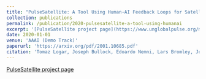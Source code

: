 ```yaml
---
title: "PulseSatellite: A Tool Using Human-AI Feedback Loops for Satellite Image Analysis in Humanitarian Contexts"
collection: publications
permalink: /publication/2020-pulsesatellite-a-tool-using-humanai
excerpt: '[PulseSatellite project page](https://www.unglobalpulse.org/microsite/pulsesatellite/)'
date: 2020-01-01
venue: 'AAAI (Demo Track)'
paperurl: 'https://arxiv.org/pdf/2001.10685.pdf'
citation: 'Tomaz Logar, Joseph Bullock, Edoardo Nemni, Lars Bromley, John A Quinn, Miguel Luengo-Oroz'
---
```

[PulseSatellite project page](https://www.unglobalpulse.org/microsite/pulsesatellite/)